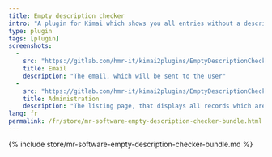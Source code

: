 ```yaml
---
title: Empty description checker
intro: "A plugin for Kimai which shows you all entries without a description + email notification for users to ask them to add a description."
type: plugin
tags: [plugin]
screenshots:
  - 
    src: "https://gitlab.com/hmr-it/kimai2plugins/EmptyDescriptionCheckerBundle/raw/master/_screenshots/email.jpg"
    title: Email 
    description: "The email, which will be sent to the user" 
  - 
    src: "https://gitlab.com/hmr-it/kimai2plugins/EmptyDescriptionCheckerBundle/raw/master/_screenshots/kimai_web.jpg"
    title: Administration
    description: "The listing page, that displays all records which are missing a description"
lang: fr
permalink: /fr/store/mr-software-empty-description-checker-bundle.html
---
```


{% include store/mr-software-empty-description-checker-bundle.md %}
